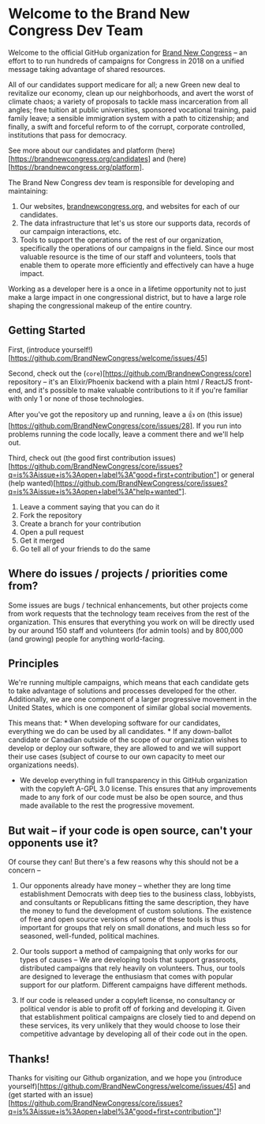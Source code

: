 # Welcome to the Brand New Congress Dev Team

Welcome to the official GitHub organization for [Brand New Congress](http://brandnewcongress.org/)
– an effort to to run hundreds of campaigns for Congress in 2018 on a unified message
taking advantage of shared resources.

All of our candidates support medicare for all; a new Green new deal to revitalize
our economy, clean up our neighborhoods, and avert the worst of climate chaos; a variety
of proposals to tackle mass incarceration from all angles; free tuition at public
universities, sponsored vocational training, paid family leave; a sensible immigration
system with a path to citizenship; and finally, a swift and forceful reform to
of the corrupt, corporate controlled, institutions that pass for democracy.

See more about our candidates and platform (here)[https://brandnewcongress.org/candidates]
and (here)[https://brandnewcongress.org/platform].

The Brand New Congress dev team is responsible for developing and maintaining:
1. Our websites, [brandnewcongress.org](http://brandnewcongress.org/), and websites for each of our candidates.
1. The data infrastructure that let's us store our supports data, records of our campaign interactions, etc.
1. Tools to support the operations of the rest of our organization, specifically the operations of our campaigns
    in the field. Since our most valuable resource is the time of our staff and volunteers,
    tools that enable them to operate more efficiently and effectively can have a huge impact.

Working as a developer here is a once in a lifetime opportunity not to just make
a large impact in one congressional district, but to have a large role shaping
the congressional makeup of the entire country.

## Getting Started

First, (introduce yourself!)[https://github.com/BrandNewCongress/welcome/issues/45]

Second, check out the (`core`)[https://github.com/BrandnewCongress/core] repository –
it's an Elixir/Phoenix backend with a plain html / ReactJS front-end, and it's possible
to make valuable contributions to it if you're familiar with only 1 or none of those
technologies.

After you've got the repository up and running, leave a 👍 on (this issue)[https://github.com/BrandNewCongress/core/issues/28].
If you run into problems running the code locally, leave a comment there and we'll help out.

Third, check out (the good first contribution issues)[https://github.com/BrandNewCongress/core/issues?q=is%3Aissue+is%3Aopen+label%3A"good+first+contribution"]
or general (help wanted)[https://github.com/BrandNewCongress/core/issues?q=is%3Aissue+is%3Aopen+label%3A"help+wanted"].

1. Leave a comment saying that you can do it
1. Fork the repository
1. Create a branch for your contribution
1. Open a pull request
1. Get it merged
1. Go tell all of your friends to do the same

## Where do issues / projects / priorities come from?

Some issues are bugs / technical enhancements, but other projects come from work
requests that the technology team receives from the rest of the organization. This
ensures that everything you work on will be directly used by our around 150
staff and volunteers (for admin tools) and by 800,000 (and growing) people
for anything world-facing.

## Principles

We're running multiple campaigns, which means that each candidate gets to take
advantage of solutions and processes developed for the other. Additionally, we are
one component of a larger progressive movement in the United States, which is one
component of similar global social movements.

This means that:
 * When developing software for our candidates, everything we do can be used by all candidates.
 * If any down-ballot candidate or Canadian outside of the scope of our organization wishes
    to develop or deploy our software, they are allowed to and we will support their
    use cases (subject of course to our own capacity to meet our organizations needs).
 * We develop everything in full transparency in this GitHub organization
    with the copyleft A-GPL 3.0 license. This ensures that any improvements made to
    any fork of our code must be also be open source, and thus made available to the rest
    the progressive movement.

## But wait – if your code is open source, can't your opponents use it?

Of course they can! But there's a few reasons why this should not be a concern –
1. Our opponents already have money – whether they are long time establishment Democrats
    with deep ties to the business class, lobbyists, and consultants or Republicans
    fitting the same description, they have the money to fund the development
    of custom solutions. The existence of free and open source versions of some
    of these tools is thus important for groups that rely on small donations, and
    much less so for seasoned, well-funded, political machines.

1. Our tools support a method of campaigning that only works for our types of causes –
    We are developing tools that support grassroots, distributed campaigns that
    rely heavily on volunteers. Thus, our tools are designed to leverage the enthusiasm
    that comes with popular support for our platform. Different campaigns have different
    methods.

1. If our code is released under a copyleft license, no consultancy or political
    vendor is able to profit off of forking and developing it. Given that
    establishment political campaigns are closely tied to and depend on these
    services, its very unlikely that they would choose to lose their competitive
    advantage by developing all of their code out in the open.

## Thanks!

Thanks for visiting our Github organization, and we hope you (introduce yourself)[https://github.com/BrandNewCongress/welcome/issues/45]
and (get started with an issue)[https://github.com/BrandNewCongress/core/issues?q=is%3Aissue+is%3Aopen+label%3A"good+first+contribution"]!
